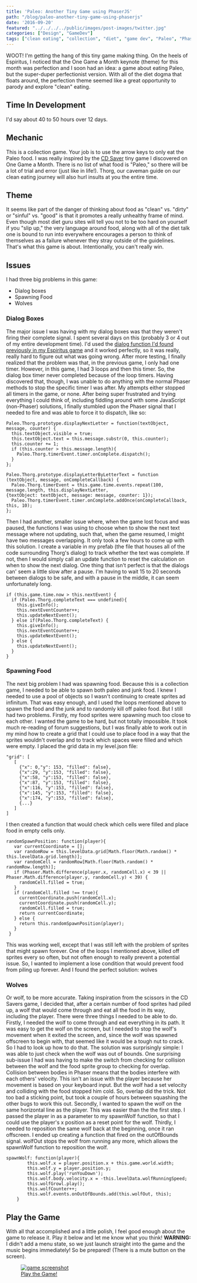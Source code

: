 ```yaml
---
title: 'Paleo: Another Tiny Game using PhaserJS'
path: "/blog/paleo-another-tiny-game-using-phaserjs"
date: '2016-09-20'
featured: "../../../../public/images/post-images/twitter.jpg"
categories: ["Design", "GameDev"]
tags: ["clean eating", "collection", "diet", "game dev", "Paleo", "Phaser"]
---
```


WOOT! I'm getting the hang of this tiny game making thing. On the heels of Espiritus, I noticed that the One Game a Month keynote (theme) for this month was perfection and I soon had an idea: a game about eating Paleo, but the super-duper perfectionist version. With all of the diet dogma that floats around, the perfection theme seemed like a great opportunity to parody and explore "clean" eating.

## Time In Development

I'd say about 40 to 50 hours over 12 days.

## Mechanic

This is a collection game. Your job is to use the arrow keys to only eat the Paleo food. I was really inspired by the [CD Saver](http://www.lexaloffle.com/bbs/?tid=27611) tiny game I discovered on One Game a Month. There is no list of what food is "Paleo," so there will be a lot of trial and error (just like in life!). Thorg, our caveman guide on our clean eating journey will also hurl insults at you the entire time.

## Theme

It seems like part of the danger of thinking about food as "clean" vs. "dirty" or "sinful" vs. "good" is that it promotes a really unhealthy frame of mind. Even though most diet guru sites will tell you not to be too hard on yourself if you "slip up," the very language around food, along with all of the diet talk one is bound to run into everywhere encourages a person to think of themselves as a failure whenever they stray outside of the guidelines. That's what this game is about. Intentionally, you can't really win.

## Issues

I had three big problems in this game:

*   Dialog boxes
*   Spawning Food
*   Wolves

### Dialog Boxes

The major issue I was having with my dialog boxes was that they weren't firing their complete signal. I spent several days on this (probably 3 or 4 out of my entire development time). I'd used the [dialog function I'd found previously in my Espiritus game](http://www.knanthony.com/blog/espiritus-a-teeny-tiny-game-made-using-phaser-js/) and it worked perfectly, so it was really, really hard to figure out what was going wrong. After more testing, I finally realized that the problem was that, in the previous game, I only had one timer. However, in this game, I had 3 loops and then this timer. So, the dialog box timer never completed because of the loop timers. Having discovered that, though, I was unable to do anything with the normal Phaser methods to stop the specific timer I was after. My attempts either stopped all timers in the game, or none. After being super frustrated and trying everything I could think of, including fiddling around with some JavaScript (non-Phaser) solutions, I finally stumbled upon the Phaser signal that I needed to fire and was able to force it to dispatch, like so:

```
Paleo.Thorg.prototype.displayNextLetter = function(textObject, message, counter) {
  this.textObject.visible = true;
  this.textObject.text = this.message.substr(0, this.counter);
  this.counter += 1;
  if (this.counter > this.message.length){
    Paleo.Thorg.timerEvent.timer.onComplete.dispatch();
  }
};

Paleo.Thorg.prototype.displayLetterByLetterText = function (textObject, message, onCompleteCallback) {
  Paleo.Thorg.timerEvent = this.game.time.events.repeat(100, message.length, this.displayNextLetter,
{textObject: textObject, message: message, counter: 1});
  Paleo.Thorg.timerEvent.timer.onComplete.addOnce(onCompleteCallback, this, 10);
};
```

Then I had another, smaller issue where, when the game lost focus and was paused, the functions I was using to choose when to show the next text message where not updating, such that, when the game resumed, I might have two messages overlapping. It only took a few hours to come up with this solution. I create a variable in my prefab (the file that houses all of the code surrounding Thorg's dialog) to track whether the text was complete. If not, then I would simply call an update function to reset the calculation on when to show the next dialog. One thing that isn't perfect is that the dialogs can' seem a little slow after a pause. I'm having to wait 15 to 20 seconds between dialogs to be safe, and with a pause in the middle, it can seem unfortunately long.

```
if (this.game.time.now > this.nextEvent) {
  if (Paleo.Thorg.completeText === undefined){
    this.giveInfo();
    this.nextEventCounter++;
    this.updateNextEvent();
  } else if(Paleo.Thorg.completeText) {
    this.giveInfo();
    this.nextEventCounter++;
    this.updateNextEvent();
  } else {
    this.updateNextEvent();
  }
}
```

### Spawning Food

The next big problem I had was spawning food. Because this is a collection game, I needed to be able to spawn both paleo and junk food. I knew I needed to use a pool of objects so I wasn't continuing to create sprites ad infinitum. That was easy enough, and I used the loops mentioned above to spawn the food and the junk and to randomly kill off paleo food. But I still had two problems. Firstly, my food sprites were spawning much too close to each other. I wanted the game to be hard, but not totally impossible. It took much re-reading of forum suggestions, but I was finally able to work out in my mind how to create a grid that I could use to place food in a way that the sprites wouldn't overlap and to track which spaces were filled and which were empty. I placed the grid data in my level.json file:

```
"grid": [
   [
     {"x": 0,"y": 153, "filled": false},
     {"x":29, "y":153, "filled": false},
     {"x":58, "y":153, "filled": false},
     {"x":87, "y":153, "filled": false},
     {"x":116, "y":153, "filled": false},
     {"x":145, "y":153, "filled": false},
     {"x":174, "y":153, "filled": false},
     {...}
   ]
]
```

I then created a function that would check which cells were filled and place food in empty cells only.

```
randomSpawnPosition: function(player){
   var currentCoordinate = [];
   var randomRow = this.levelData.grid[Math.floor(Math.random() * this.levelData.grid.length)];
   var randomCell = randomRow[Math.floor(Math.random() * randomRow.length)];
   if (Phaser.Math.difference(player.x, randomCell.x) < 39 || Phaser.Math.difference(player.y, randomCell.y) < 39) {
     randomCell.filled = true;
   }
   if (randomCell.filled !== true){
     currentCoordinate.push(randomCell.x);
     currentCoordinate.push(randomCell.y);
     randomCell.filled = true;
     return currentCoordinate;
   } else {
     return this.randomSpawnPosition(player);
   }
 }
```

This was working well, except that I was still left with the problem of sprites that might spawn forever. One of the loops I mentioned above, killed off sprites every so often, but not often enough to really prevent a potential issue. So, I wanted to implement a lose condition that would prevent food from piling up forever. And I found the perfect solution: wolves

### Wolves

Or wolf, to be more accurate. Taking inspiration from the scissors in the CD Savers game, I decided that, after a certain number of food sprites had piled up, a wolf that would come through and eat all the food in its way, including the player. There were three things I needed to be able to do. Firstly, I needed the wolf to come through and eat everything in its path. It was easy to get the wolf on the screen, but I needed to stop the wolf's movement when it exited the screen, and, since the wolf was spawned offscreen to begin with, that seemed like it would be a tough nut to crack. So I had to look up how to do that. The solution was surprisingly simple: I was able to just check when the wolf was out of bounds. One surprising sub-issue I had was having to make the switch from checking for collision between the wolf and the food sprite group to checking for overlap. Collision between bodies in Phaser means that the bodies interfere with each others' velocity. This isn't an issue with the player because her movement is based on your keyboard input. But the wolf had a set velocity and colliding with the food stopped him cold. So, overlap did the trick. Not too bad a sticking point, but took a couple of hours between squashing the other bugs to work this out. Secondly, I wanted to spawn the wolf on the same horizontal line as the player. This was easier than the the first step. I passed the player in as a parameter to my spawnWolf function, so that I could use the player's x position as a reset point for the wolf. Thirdly, I needed to reposition the same wolf back at the beginning, once it ran offscreen. I ended up creating a function that fired on the outOfBounds signal. wolfOut stops the wolf from running any more, which allows the spawnWolf function to reposition the wolf.

```
spawnWolf: function(player){
        this.wolf.x = player.position.x + this.game.world.width;
        this.wolf.y = player.position.y;
        this.wolf.play('runYouDown');
        this.wolf.body.velocity.x = -this.levelData.wolfRunningSpeed;
        this.wolfGrowl.play();
        this.wolfCounter++;
        this.wolf.events.onOutOfBounds.add(this.wolfOut, this);
    }
```

## Play the Game

With all that accomplished and a little polish, I feel good enough about the game to release it. Play it below and let me know what you think! **WARNING:** I didn't add a menu state, so we just launch straight into the game and the music begins immediately! So be prepared! (There is a mute button on the screen).

<figure>
  <a href="https://anthkris.itch.io/paleo" target="blank">
    <img src="../../../../public/images/post-images/Screen-Shot-2016-09-18-at-12.50.54-PM.png" alt="game screenshot" />
    <figcaption>Play the Game!</figcaption>
  </a>
</figure>
